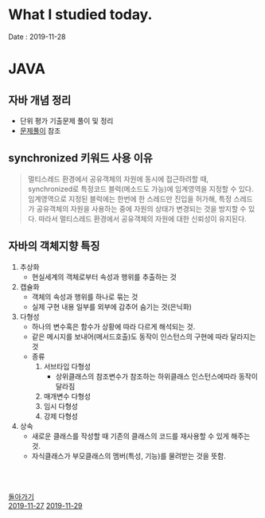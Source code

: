 # What I studied today.
Date : 2019-11-28

# JAVA
## 자바 개념 정리
* 단위 평가 기출문제 풀이 및 정리  
* [문제풀이](test02Preparation.md) 참조 

## synchronized 키워드 사용 이유
> 멀티스레드 환경에서 공유객체의 자원에 동시에 접근하려할 때,  
> synchronized로 특정코드 블럭(메소드도 가능)에 임계영역을 지정할 수 있다.  
> 임계영역으로 지정된 블럭에는 한번에 한 스레드만 진입을 허가해, 
> 특정 스레드가 공유객체의 자원을 사용하는 중에 자원의 상태가 변경되는 것을 방지할 수 있다.
> 따라서 멀티스레드 환경에서 공유객체의 자원에 대한 신뢰성이 유지된다.

## 자바의 객체지향 특징
1. 추상화
    - 현실세계의 객체로부터 속성과 행위를 추출하는 것
2. 캡슐화
    - 객체의 속성과 행위를 하나로 묶는 것
    - 실제 구현 내용 일부를 외부에 감추어 숨기는 것(은닉화)
3. 다형성
    - 하나의 변수혹은 함수가 상황에 따라 다르게 해석되는 것.
    - 같은 메시지를 보내어(메서드호출)도 동작이 인스턴스의 구현에 따라 달라지는 것
    - 종류
        1. 서브타입 다형성
            - 상위클래스의 참조변수가 참조하는 하위클래스 인스턴스에따라 동작이 달라짐
        2. 매개변수 다형성
        3. 임시 다형성
        4. 강제 다형성
4. 상속
    - 새로운 클래스를 작성할 때 기존의 클래스의 코드를 재사용할 수 있게 해주는 것.
    - 자식클래스가 부모클래스의 멤버(특성, 기능)를 물려받는 것을 뜻함.

<br>
<br>



[돌아가기](../README.md)  
[2019-11-27](whatIStudied_191127.md) 
[2019-11-29](whatIStudied_191129.md) 